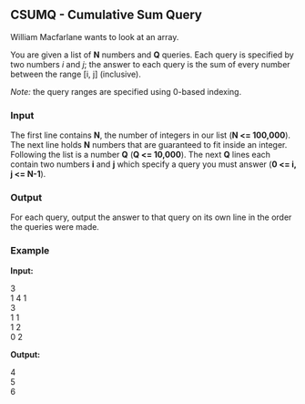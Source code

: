 CSUMQ - Cumulative Sum Query
----------------------------

William Macfarlane wants to look at an array.

You are given a list of **N** numbers and **Q** queries. Each query is specified by two numbers _i_ and _j_; the answer to each query is the sum of every number between the range \[i, j\] (inclusive).

_Note:_ the query ranges are specified using 0-based indexing.

### Input

The first line contains **N**, the number of integers in our list (**N <= 100,000**). The next line holds **N** numbers that are guaranteed to fit inside an integer. Following the list is a number **Q** (**Q <= 10,000**). The next **Q** lines each contain two numbers **i** and **j** which specify a query you must answer (**0 <= i, j <= N-1**).

### Output

For each query, output the answer to that query on its own line in the order the queries were made.

### Example

**Input:**

3  
1 4 1  
3  
1 1  
1 2  
0 2

**Output:**

4  
5  
6
